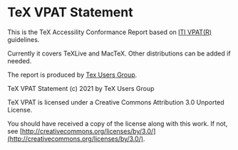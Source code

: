 # TeX VPAT Statement #

This is the TeX Accessility Conformance Report based on [ITI VPAT(R)](https://www.itic.org/policy/accessibility/vpat) guidelines.

Currently it covers TeXLive and MacTeX. Other distributions can be added if needed.

The report is produced by [Tex Users Group](https://tug.org).

TeX VPAT Statement (c) 2021 by TeX Users Group

TeX VPAT is licensed under a
Creative Commons Attribution 3.0 Unported License.

You should have received a copy of the license along with this
work.  If not, see [http://creativecommons.org/licenses/by/3.0/](http://creativecommons.org/licenses/by/3.0/). 
